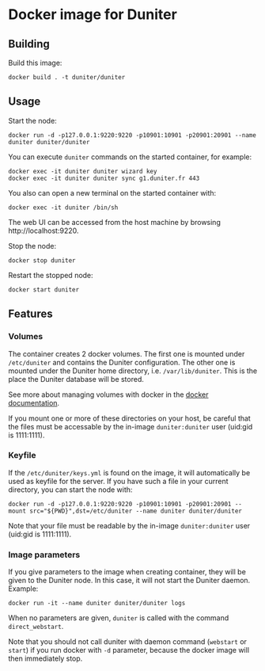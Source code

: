 # Docker image for Duniter

## Building

Build this image:

    docker build . -t duniter/duniter

## Usage

Start the node:

    docker run -d -p127.0.0.1:9220:9220 -p10901:10901 -p20901:20901 --name duniter duniter/duniter

You can execute `duniter` commands on the started container, for example:

    docker exec -it duniter duniter wizard key
    docker exec -it duniter duniter sync g1.duniter.fr 443

You also can open a new terminal on the started container with:

    docker exec -it duniter /bin/sh

The web UI can be accessed from the host machine by browsing http://localhost:9220.

Stop the node:

    docker stop duniter

Restart the stopped node:

    docker start duniter

## Features

### Volumes

The container creates 2 docker volumes. The first one is mounted under `/etc/duniter` and contains the Duniter configuration. The other one is mounted under the Duniter home directory, i.e. `/var/lib/duniter`. This is the place the Duniter database will be stored.

See more about managing volumes with docker in the [docker documentation](https://docs.docker.com/storage/volumes/).

If you mount one or more of these directories on your host, be careful that the files must be accessable by the in-image `duniter:duniter` user (uid:gid is 1111:1111).

### Keyfile

If the `/etc/duniter/keys.yml` is found on the image, it will automatically be used as keyfile for the server. If you have such a file in your current directory, you can start the node with:

    docker run -d -p127.0.0.1:9220:9220 -p10901:10901 -p20901:20901 --mount src="${PWD}",dst=/etc/duniter --name duniter duniter/duniter

Note that your file must be readable by the in-image `duniter:duniter` user (uid:gid is 1111:1111).

### Image parameters

If you give parameters to the image when creating container, they will be given to the Duniter node. In this case, it will not start the Duniter daemon. Example:

    docker run -it --name duniter duniter/duniter logs

When no parameters are given, `duniter` is called with the command `direct_webstart`.

Note that you should not call duniter with daemon command (`webstart` or `start`) if you run docker with `-d` parameter, because the docker image will then immediately stop.
